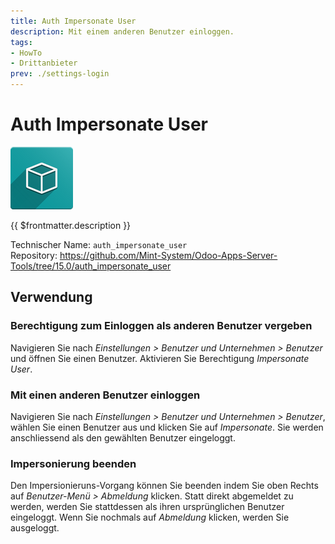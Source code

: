 ```yaml
---
title: Auth Impersonate User
description: Mit einem anderen Benutzer einloggen.
tags:
- HowTo
- Drittanbieter
prev: ./settings-login
---
```

# Auth Impersonate User
![icon_oms_box](attachments/icon_oms_box.png)

{{ $frontmatter.description }}

Technischer Name: `auth_impersonate_user`\
Repository: <https://github.com/Mint-System/Odoo-Apps-Server-Tools/tree/15.0/auth_impersonate_user>

## Verwendung

### Berechtigung zum Einloggen als anderen Benutzer vergeben

Navigieren Sie nach *Einstellungen > Benutzer und Unternehmen > Benutzer* und öffnen Sie einen Benutzer. Aktivieren Sie Berechtigung *Impersonate User*.

### Mit einen anderen Benutzer einloggen

Navigieren Sie nach *Einstellungen > Benutzer und Unternehmen > Benutzer*, wählen Sie einen Benutzer aus und klicken Sie auf *Impersonate*. Sie werden anschliessend als den gewählten Benutzer eingeloggt.

### Impersonierung beenden

Den Impersionieruns-Vorgang können Sie beenden indem Sie oben Rechts auf *Benutzer-Menü > Abmeldung* klicken. Statt direkt abgemeldet zu werden, werden Sie stattdessen als ihren ursprünglichen Benutzer eingeloggt. Wenn Sie nochmals auf *Abmeldung* klicken, werden Sie ausgeloggt. 